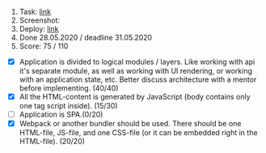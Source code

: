 1. Task: [link](https://github.com/)
2. Screenshot:
3. Deploy: [link](https://github.com/)
4. Done 28.05.2020 / deadline 31.05.2020
5. Score: 75 / 110

-   [x] Application is divided to logical modules / layers. Like working with api it's separate module, as well as working with UI rendering, or working with an application state, etc. Better discuss architecture with a mentor before implementing. (40/40)
-   [x] All the HTML-content is generated by JavaScript (body contains only one tag script inside). (15/30)
-   [ ] Application is SPA.(0/20)
-   [x] Webpack or another bundler should be used. There should be one HTML-file, JS-file, and one CSS-file (or it can be embedded right in the HTML-file). (20/20)
